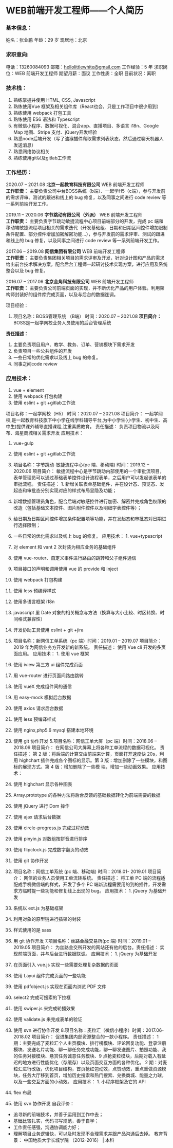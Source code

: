 # WEB前端开发工程师——个人简历

### 基本信息：

姓名：张业鹏
年龄：29 岁
现居地：北京

### 求职意向:

电话：13260084093
邮箱：hellolittlewhite@gmail.com
工作经验：5 年
求职岗位：WEB 前端开发工程师
期望月薪：面议
工作性质：全职
目前状况：离职

### 技术栈：

1. 熟练掌握并使用 HTML, CSS, Javascript 
2. 熟练使用Vue 框架及相关组件库（React也会，只是工作项目中很少用到）
3. 熟练使用 webpack 打包工具
4. 熟练使用 ES6 语法和 Typescript
5. 有微信小程序、数据可视化、混合app、直播项目、多语言 i18n、Google Map 地图、Stripe 支付、jQuery开发经验
6. 熟悉node后端开发（写了油猴插件爬取需求列表状态，然后通过聊天机器人发送消息）
7. 熟悉网络协议相关
8. 熟练使用git以及gitlab工作流

### 工作经历：

2020.07 – 2021.08 **北京一起教育科技有限公司**	WEB 前端开发工程师  
**工作职责：** 主要负责公司中台BOSS系统（b端）、一起学H5（c端），参与开发前的需求评审、测试的跟进和线上的 bug 修复，以及同事之间进行 code review 等一系列前端开发工作。 

2019.11 – 2020.06	**字节跳动有限公司（外派）**	WEB 前端开发工程师  
**工作职责：** 主要负责字节跳动敏捷流程中心项目前端部分的开发，完成 pc 端和移动端敏捷流程项目相关的需求迭代（开发基础组、日期和日期区间控件增加限制条件配置、部分控件增加加密解密功能…），参与开发前的需求评审、测试的跟进和线上的 bug 修复，以及同事之间进行 code review 等一系列前端开发工作。 

2017.06 – 2019.08	**网信集团有限公司**	WEB 前端开发工程师  
**工作职责：** 主要负责集团相关项目的需求评审及开发，针对设计图和产品的需求给出前台技术解决方案，配合后台工程师一起研讨技术实现方案，进行应用及系统整合以及 bug 修复。 

2016.07 – 2017.06	**北京金角科技有限公司**	WEB 前端开发工程师  
**工作职责：** 主要负责公司前端页面的实现，并不断优化产品的用户体验。利用架构师封装好的组件库完成页面，以及与后台的数据连调。 

项目经验：
1. 项目名称：BOSS管理系统 （B端）
时间：2020.07 – 2021.08
**项目简介：** BOSS是一起学网校业务人员使用的后台管理系统

**责任描述：**
   1. 主要负责项目用户、教学、教务、订单、营销模块下需求开发
   2. 负责项目一些公共组件的开发
   3. 一些日常的优化需求以及线上 bug 的修复。
   4. 同事之间code review

### 应用技术： 

1. vue + element 
2. 使用 webpack 打包构建
3. 使用 eslint + git +gitlab工作流

项目名称：一起学网校（H5） 
时间：2020.07 – 2021.08
项目简介： 一起学网校,是一起教育科技旗下中小学在线学科辅导平台,为中小学生(小学生、初中生、高中生)提供课外辅导直播课程,注重素质教育。
责任描述： 负责项目物流以及阿布、海星商城相关需求开发
应用技术： 
1. vue+gulp
2. 使用 eslint + git +gitlab工作流

3. 项目名称：字节跳动-敏捷流程中心(pc 端、移动端) 时间：2019.12 – 2020.06
项目简介： 敏捷流程中心是字节跳动内部使用的一个审批流项目，表单管理员可以通过基础表单控件设计流程表单，之后用户可以发起该表单的审批流程。
责任描述： 1. 新增关联表单基础组件，并在设计态、预览态、发起态和审批态分别实现对应的样式布局显隐及功能；
2. 新增数据管理员角色，配合后端对敏感控件进行加密、解密并完成角色权限的改造（包括基础文本控件、图片附件控件以及明细字表控件等）；
3. 给日期及日期区间控件增加条件配置项等功能，并在发起态和审批态对日期进行选择限制；
4. 一些日常的优化需求以及线上 bug 的修复。
应用技术： 1. vue+typescript
4. 对 element 和 vant 2 次封装为相应业务的基础组件
5. 使用 vue-router、自定义事件进行路由的跳转和父子组件通信
6. 项目接口的声明和调用使用 vue 的 provide 和 inject
7. 使用 webpack 打包构建
8. 使用 less 预编译样式
9. 使用多语言框架 i18n
10.	javascript 里 Date 对象的相关概念与方法（换算与大小比较、时区转换、时间格式兼容性）
11.	开发协助工具使用 eslint + git +jira
4. 项目名称：新网信工单系统（pc 端）时间：2019.01 – 2019.07
项目简介： 2019 年为网信业务方开发新的新系统。
责任描述： 使用 Vue cli 开发的多页面应用。
应用技术： 1. 使用 vue 框架
2. 使用 iview 第三方 ui 组件完成页面
3. 用 vue-router 进行页面间路由跳转
4. 使用 vueX 完成组件间的通信
5. 用 easy-mock 模拟后台数据
6. 使用 axios 请求后台数据
7. 使用 less 预编译样式
8. 使用 nginx,php5.6 mysql 搭建本地环境
9. 使用 git 协作开发
5.项目名称：网信工单大屏（pc 端）时间：2018.06 – 2018.09
项目简介： 在网信公司大屏幕上将各种工单流程的数据可视化。
责任描述： 第 2 版：将后端的计算交由前端来计算，页面打开速度快 20s，利用 highchart 插件完成各个图标的显示。第 3 版：增加删除了一些模块，和图标的展现方式。第 4 版：增加删除了一些模 块，增加一些动画效果。
应用技术： 
1. 使用 highchart 显示各种图表
2. Array.prototype 的各种方法将后台反馈的基础数据转化为前端需要的数据
3. 使用 jQuery 进行 Dom 操作
4. 使用 ajax 请求后台数据
5. 使用 circle-progress.js 完成过程动效
6. 使用 pinyin.js 对数组按拼音进行排序
7. 使用 flipclock.js 完成数字翻页的动效
8. 使用 git 协作开发
6. 项目名称：网信工单系统 (pc 端、移动端) 时间：2018.01- 2019.01
项目简介： 网信的业务人员使用工单流转系统。
责任描述： 将工单 PC 端的流程适配成手机微信端的样式，开发了多个 PC 端新流程需要用的到的插件，开发需求方临时提一些功能和修复线上出现的 bug。
应用技术： 1. jQuery 为基础开发
2. 系统以 ext.js 为基础框架
3. 利用对象的原型链进行插架的封装
4. 样式使用的是 sass
5. 用 git 协作开发
7.项目名称：丝路金融交易所(pc 端) 时间：2019.01 – 2019.05
项目简介： 为丝路金交所开发的网站还有他的后台。责任描述： 实现前端页面，并与后台进行数据联调。
应用技术： 1. jQuery 为基础开发
2. 在页面引入 vue.js 实现一些需要处理复杂数据的页面
3. 使用 Layui 组件完成页面的一些功能
4. 使用 pdfobject.js 实现在页面内浏览 PDF 文件
5. select2 完成可搜索的下拉框
6. 使用 swiper.js 来完成轮播效果
7. 使用 validate.js 来完成表单的验证
8. 使用 svn 进行协作开发
8.项目名称：麦粒汇（微信小程序）时间：2017.06- 2018.02
项目简介： 促进集团内部资源整合的一款小程序。
责任描述： 1 期：主要完成了麦粒汇个人主页模块、排行榜模块、评论回复功能、登录注册模块、发送名片功能、聊一聊任务完成功能，聊一聊发送图片、拍照功能、我的任务对接模块、悬赏任务诚意任务模块、9 点抢麦粒模块，后期对载入有延迟的地方进行性能优化（存缓存）以及页面交互方面的各种优化。
2 期：对麦粒汇进行改版，优化项目结构，首页抢红包动效，点赞动效，重点重做资源模块，任务大厅移到首页，增加历史搜索和热门搜索、兑换商城、能量之力球，以及一些交互方面的小动效。
应用技术： 1. 小程序框架及它的 API
2. flex 布局
3. 使用 svn 协作开发
自我评价：
- 追寻新的前端技术，并善于运用到工作中去；
- 基础比较扎实，代码书写规范，善于自学；
- 工作责任感强，沟通协调能力好；
- 理解项目业务逻辑快，可以及时发现不合理需求并跟产品沟通后去掉。
教育背景：
中国地质大学长城学院 （2012-2016）	|	本科
